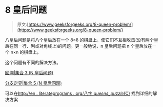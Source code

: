 # 8 皇后问题

> 原文:[https://www.geeksforgeeks.org/8-queen-problem/](https://www.geeksforgeeks.org/8-queen-problem/)

八皇后问题是将八个皇后放在一个 8×8 的棋盘上，使它们不互相攻击(没有两个皇后在同一行、列或对角线上)的问题。更一般地说，n 皇后问题把 n 个皇后放在一个 n×n 的棋盘上。

这个问题有不同的解决方法。

[回溯|集合 3 (N 皇后问题)](https://www.geeksforgeeks.org/backtracking-set-3-n-queen-problem/)

[分支定界|集合 5 (N 皇后问题)](https://www.geeksforgeeks.org/branch-and-bound-set-4-n-queen-problem/)

可以在[http://en . literateprograms . org/八字 _queens_puzzle_(C)](http://en.literateprograms.org/Eight_queens_puzzle_(C)) 找到详细的解决方案